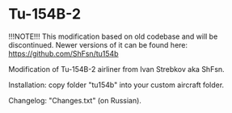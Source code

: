 # Tu-154B-2
!!!NOTE!!! This modification based on old codebase and will be discontinued. Newer versions of it can be found here: https://github.com/ShFsn/tu154b

Modification of Tu-154B-2 airliner from Ivan Strebkov aka ShFsn.

Installation: copy folder "tu154b" into your custom aircraft folder.

Changelog: "Changes.txt" (on Russian).
